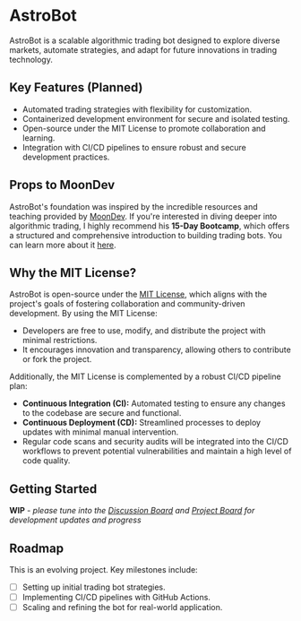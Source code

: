 # AstroBot

AstroBot is a scalable algorithmic trading bot designed to explore diverse markets, automate strategies, and adapt for future innovations in trading technology.

## Key Features (Planned)
- Automated trading strategies with flexibility for customization.
- Containerized development environment for secure and isolated testing.
- Open-source under the MIT License to promote collaboration and learning.
- Integration with CI/CD pipelines to ensure robust and secure development practices.

## Props to MoonDev
AstroBot's foundation was inspired by the incredible resources and teaching provided by [MoonDev](https://www.youtube.com/@moondevonyt). If you're interested in diving deeper into algorithmic trading, I highly recommend his **15-Day Bootcamp**, which offers a structured and comprehensive introduction to building trading bots. You can learn more about it [here](https://algotradecamp.com/2024-update57970432).

## Why the MIT License?
AstroBot is open-source under the [MIT License](LICENSE), which aligns with the project's goals of fostering collaboration and community-driven development. By using the MIT License:
- Developers are free to use, modify, and distribute the project with minimal restrictions.
- It encourages innovation and transparency, allowing others to contribute or fork the project.

Additionally, the MIT License is complemented by a robust CI/CD pipeline plan:
- **Continuous Integration (CI):** Automated testing to ensure any changes to the codebase are secure and functional.
- **Continuous Deployment (CD):** Streamlined processes to deploy updates with minimal manual intervention.
- Regular code scans and security audits will be integrated into the CI/CD workflows to prevent potential vulnerabilities and maintain a high level of code quality.

## Getting Started

**WIP** - _please tune into the [Discussion Board](https://github.com/cywf/AstroBot/discussions) and [Project Board](https://github.com/users/cywf/projects/86) for development updates and progress_

## Roadmap

This is an evolving project. Key milestones include:
- [ ] Setting up initial trading bot strategies.
- [ ] Implementing CI/CD pipelines with GitHub Actions.
- [ ] Scaling and refining the bot for real-world application.

